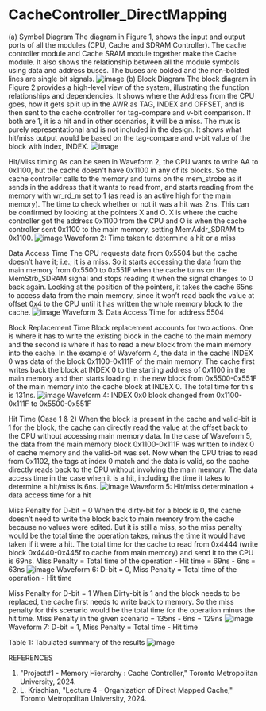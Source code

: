 # CacheController_DirectMapping
(a) Symbol Diagram
The diagram in Figure 1, shows the input and output ports of all the modules (CPU, Cache and SDRAM Controller). The cache controller module and Cache SRAM module together make the Cache module. It also shows the relationship between all the module symbols using data and address buses. The buses are bolded and the non-bolded lines are single bit signals. 
![image](https://github.com/user-attachments/assets/20499529-0fda-4370-8780-89735b72b1a4)
(b) Block Diagram
The block diagram in Figure 2 provides a high-level view of the system, illustrating the function relationships and dependencies. It shows where the Address from the CPU goes, how it gets split up in the AWR as TAG, INDEX and OFFSET, and is then sent to the cache controller for tag-compare and v-bit comparison. If both are 1, it is a hit and in other scenarios, it will be a miss. The mux is purely representational and is not included in the design. It shows what hit/miss output would be based on the tag-compare and v-bit value of the block with index, INDEX.
![image](https://github.com/user-attachments/assets/2cbe971d-8d2f-4b22-bbbe-52caba63d114)

Hit/Miss timing
As can be seen in Waveform 2, the CPU wants to write AA to 0x1100, but the cache doesn't have 0x1100 in any of its blocks. So the cache controller calls to the memory and turns on the mem_strobe as it sends in the address that it wants to read from,  and starts reading from the memory with wr_rd_m set to 1 (as read is an active high for the main memory). The time to check whether or not it was a hit was 2ns. This can be confirmed by looking at the pointers X and O. X is where the cache controller got the address 0x1100 from the CPU and O is when the cache controller sent 0x1100 to the main memory, setting MemAddr_SDRAM to 0x1100.
![image](https://github.com/user-attachments/assets/3203fa8d-8b18-4255-a7f1-fd1111ef65a2)
Waveform 2:  Time taken to determine a hit or a miss

Data Access Time
The CPU requests data from 0x5504 but the cache doesn’t have it; i.e.; it is a miss. So it starts accessing the data from the main memory from 0x5500 to 0x551F when the cache turns on the MemStrb_SDRAM signal and stops reading it when the signal changes to 0 back again. Looking at the position of the pointers, it takes the cache 65ns to access data from the main memory, since it won’t read back the value at offset 0x4 to the CPU until it has written the whole memory block to the cache.
![image](https://github.com/user-attachments/assets/3e120c0e-48f7-4896-98ba-14a5b7cbcf7e)
Waveform 3:  Data Access Time for address 5504

Block Replacement Time
Block replacement accounts for two actions. One is where it has to write the existing block in the cache to the main memory and the second is where it has to read a new block from the main memory into the cache. In the example of Waveform 4, the data in the cache INDEX 0 was data of the block 0x1100-0x111F of the main memory. The cache first writes back the block at INDEX 0 to the starting address of 0x1100 in the main memory and then starts loading in the new block from 0x5500-0x551F of the main memory into the cache block at INDEX 0. The total time for this is 131ns. 
![image](https://github.com/user-attachments/assets/b4cfe0dd-fcad-47c5-b539-d655aee2b493)
Waveform 4:  INDEX 0x0 block changed from 0x1100-0x111F to 0x5500-0x551F

Hit Time (Case 1 & 2)
When the block is present in the cache and valid-bit is 1 for the block, the cache can directly read the value at the offset back to the CPU without accessing main memory data. In the case of Waveform 5, the data from the main memory block 0x1100-0x111F was written to index 0 of cache memory and the valid-bit was set. Now when the CPU tries to read from 0x1102, the tags at index 0 match and the data is valid, so the cache directly reads back to the CPU without involving the main memory. The data access time in the case when it is a hit, including the time it takes to determine a hit/miss is 6ns.
![image](https://github.com/user-attachments/assets/2872bb99-3cee-4a89-bec7-0d4a717d68d7)
Waveform 5:  Hit/miss determination + data access time for a hit

Miss Penalty for D-bit = 0
When the dirty-bit for a block is 0, the cache doesn’t need to write the block back to main memory from the cache because no values were edited. But it is still a miss, so the miss penalty would be the total time the operation takes, minus the time it would have taken if it were a hit. The total time for the cache to read from 0x4444 (write block 0x4440-0x445f to cache from main memory) and send it to the CPU is 69ns.
Miss Penalty = Total time of the operation - Hit time = 69ns - 6ns = 63ns
![image](https://github.com/user-attachments/assets/faa0107b-7067-4fd9-b580-ae0bb3032181)
Waveform 6:  D-bit = 0, Miss Penalty = Total time of the operation - Hit time

Miss Penalty for D-bit = 1
When Dirty-bit is 1 and the block needs to be replaced, the cache first needs to write back to memory. So the miss penalty for this scenario would be the total time for the operation minus the hit time. 
Miss Penalty in the given scenario = 135ns - 6ns = 129ns
![image](https://github.com/user-attachments/assets/b98f2104-1de0-4b6b-8b53-9205878f22c5)
Waveform 7:  D-bit = 1, Miss Penalty = Total time - Hit time

Table 1: Tabulated summary of the results
![image](https://github.com/user-attachments/assets/52fdc47c-e4ca-4302-8457-50028d1ff601)


REFERENCES
1. "Project#1 - Memory Hierarchy : Cache Controller," Toronto Metropolitan University, 2024. 
2. L. Krischian, "Lecture 4 - Organization of Direct Mapped Cache," Toronto Metropolitan University, 2024. 

